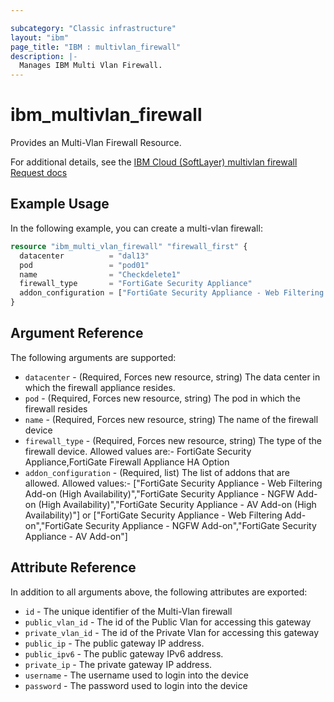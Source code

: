 ```yaml
---

subcategory: "Classic infrastructure"
layout: "ibm"
page_title: "IBM : multivlan_firewall"
description: |-
  Manages IBM Multi Vlan Firewall.
---
```


# ibm\_multivlan_firewall

Provides an Multi-Vlan Firewall Resource.

For additional details, see the [IBM Cloud (SoftLayer) multivlan firewall Request docs](https://softlayer.github.io/reference/datatypes/SoftLayer_Container_Product_Order_Network_Protection_Firewall_Dedicated/)

## Example Usage

In the following example, you can create a multi-vlan firewall:

```terraform
resource "ibm_multi_vlan_firewall" "firewall_first" {
  datacenter          = "dal13"
  pod                 = "pod01"
  name                = "Checkdelete1"
  firewall_type       = "FortiGate Security Appliance"
  addon_configuration = ["FortiGate Security Appliance - Web Filtering Add-on (High Availability)", "FortiGate Security Appliance - NGFW Add-on (High Availability)", "FortiGate Security Appliance - AV Add-on (High Availability)"]
}

```


## Argument Reference

The following arguments are supported:

* `datacenter` - (Required, Forces new resource, string) The data center in which the firewall appliance resides.
* `pod` - (Required, Forces new resource, string) The pod in which the firewall resides
* `name` - (Required, Forces new resource, string) The name of the firewall device
* `firewall_type` - (Required, Forces new resource, string) The type of the firewall device. Allowed values are:- FortiGate Security Appliance,FortiGate Firewall Appliance HA Option
* `addon_configuration` - (Required, list) The list of addons that are allowed. Allowed values:- ["FortiGate Security Appliance - Web Filtering Add-on (High Availability)","FortiGate Security Appliance - NGFW Add-on (High Availability)","FortiGate Security Appliance - AV Add-on (High Availability)"] or ["FortiGate Security Appliance - Web Filtering Add-on","FortiGate Security Appliance - NGFW Add-on","FortiGate Security Appliance - AV Add-on"]

## Attribute Reference

In addition to all arguments above, the following attributes are exported:

* `id` - The unique identifier of the Multi-Vlan firewall
* `public_vlan_id` - The id of the Public Vlan for accessing this gateway
* `private_vlan_id` - The id of the Private Vlan for accessing this gateway
* `public_ip` - The public gateway IP address.
* `public_ipv6` - The public gateway IPv6 address.
* `private_ip` - The private gateway IP address.
* `username` - The username used to login into the device
* `password` - The password used to login into the device
